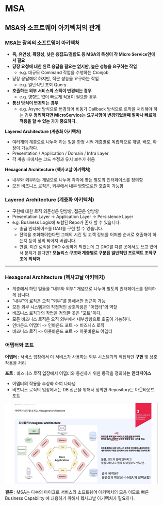 # MSA

## MSA와 소프트웨어 아키텍처의 관계

### MSA는 광의의 소프트웨어 아키텍처

- **즉, 유연성, 확장성, 낮은 응집도/결합도 등 MSA의 특성이 각 Micro Service안에서 필요**
- **당장 요청에 대한 완료 응답을 필요는 없지만, 높은 성능을 요구하는 작업**
  - e.g. 대규모 Command 작업을 수행하는 Cronjob
- 당장 응답해야 하지만, 적은 성능을 요구하는 작업
  - e.g. 일반적인 조회 Query
- **호출하는 외부 서비스의 스팩이 변경되는 경우**
  - e.g. 영향도 없이 빠르게 적용이 필요한 경우
- **통신 방식이 변경되는 경우**
  - e.g. Async 방식으로 변경되어 비동기 Callback 방식으로 로직을 처리해야 하는 경우
**정리하자면 MicroService는 요구사항이 변경되었을때 얼마나 빠르게 적용을 할 수 있는 가가 중요하다.**

**Layered Architecture (계층화 아키텍처)**
- 여러개의 계층으로 나누어 하는 일을 한정 시켜 계층별로 독립적으로 개발, 배포, 확장이 가능하다.
- Presentation / Application / Domain / Infra Layer
- 각 계층 내에서는 코드 수정과 유지 보수가 쉬움

**Hexagonal Architecture (헥사고날 아키텍처)**
- 내부와 외부라는 개념으로 나누어 각각에 맞는 별도의 인터페이스를 정의함
- 모든 비즈니스 로직은, 외부에서 내부 방향으로만 호출이 가능함

### Layered Architecture (계층화 아키텍처)

- 구현에 대한 로직 의존성은 단방향, 접근은 양방향
- Presentation Layer -> Application Layer -> Persistence Layer
- e.g. Business Logic에 포함된 Repo가 존재 할 수 있습니다.
  - 송금 인터페이스를 DAO를 구현 할 수 있습니다.
  - 잔액을 조회해야한다면 그때의 시간 및 고객 정보를 어떠한 순서로 호출해야 하는지 등이 정의 되어져 버립니다.
  - 만일, 이런 로직을 DAO 수정하게 되었는데 그 DAO를 다른 곳에서도 쓰고 있어서 문제가 된다면?
**모놀리스 구조와 계층별로 구분된 일반적인 프로젝트 조직구조에 최적화**

--- 

### Hexagonal Architecture (헥사고날 아키텍처)

- 계층에서 하던 일들을 "내부와 외부" 개념으로 나누어 별도의 인터페이스를 정의하게 됩니다.
- "내부"의 로직은 오직 "외부"를 통해서만 접근이 가능
- 모든 외부 시스템과의 직접적인 상호작용은 "어뎁터"의 역할
- 비즈니스 로직과의 작업을 정의한 곳은 "포트"이다.
- 모든 비즈니스 로직은 오직 외부에서 내부방향으로 호출이 가능하다.
- 인바운드 어뎁터 -> 인바운드 포트 -> 비즈니스 로직
- 비즈니스 로직 -> 아웃바운드 포트 -> 아웃바운드 어뎁터

### 어뎁터와 포트

**어뎁터** : 서비스 입장에서 이 서비스가 사용하는 외부 시스템과의 직접적인 **구현** 및 상호작용을 처리  

**포트** : 비즈니스 로직 입장에서 어뎁터와 통신하기 위한 동작을 정의하는 **인터페이스**
  - 어뎁터의 작용을 추상화 하여 나타냄
  - 비즈니스 로직의 입장에서는 DB 접근을 위해서 정의한 Repository는 아웃바운드 포트

![img.png](../ImageDirectory/헥사고날.png)

**결론** : MSA는 다수의 마이크로 서비스와 소프트웨어 아키텍처의 모음 이므로 빠른 Business Capability 에 대응하기 위해서 헥사고날 아키텍처가 필요하다.